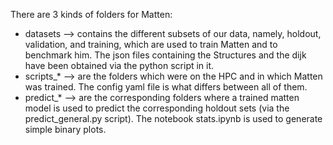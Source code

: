 There are 3 kinds of folders for Matten:

- datasets --> contains the different subsets of our data, namely, holdout, validation, and training, which are used to train Matten and to benchmark him. The json files containing the Structures and the dijk have been obtained via the python script in it.
- scripts_* --> are the folders which were on the HPC and in which Matten was trained. The config yaml file is what differs between all of them.
- predict_* --> are the corresponding folders where a trained matten model is used to predict the corresponding holdout sets (via the predict_general.py script). The notebook stats.ipynb is used to generate simple binary plots.
